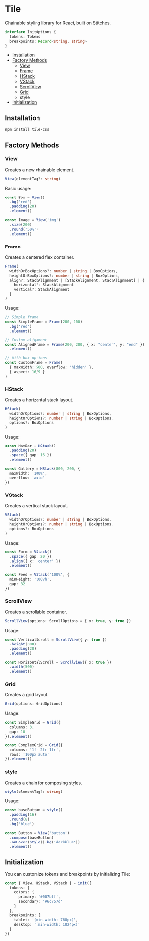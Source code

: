 # Tile

Chainable styling library for React, built on Stitches.

```ts
interface InitOptions {
  tokens: Tokens
  breakpoints: Record<string, string>
}
```

- [Installation](#installation)
- [Factory Methods](#factory-methods)
  - [View](#view)
  - [Frame](#frame)
  - [HStack](#hstack)
  - [VStack](#vstack)
  - [ScrollView](#scrollview)
  - [Grid](#grid)
  - [style](#style)
- [Initialization](#initialization)

## Installation

```bash
npm install tile-css
```

## Factory Methods

### View
Creates a new chainable element.
```ts
View(elementTag?: string)
```

Basic usage:
```ts
const Box = View()
  .bg('red')
  .padding(20)
  .element()

const Image = View('img')
  .size(200)
  .round('50%')
  .element()
```

### Frame
Creates a centered flex container.

```ts
Frame(
  widthOrBoxOptions?: number | string | BoxOptions,
  heightOrBoxOptions?: number | string | BoxOptions,
  align?: StackAlignment | [StackAlignment, StackAlignment] | {
    horizontal?: StackAlignment
    vertical?: StackAlignment
  }
)
```

Usage:
```ts
// Simple frame
const SimpleFrame = Frame(200, 200)
  .bg('red')
  .element()

// Custom alignment
const AlignedFrame = Frame(200, 200, { x: "center", y: "end" })
  .element()

// With box options
const CustomFrame = Frame(
  { maxWidth: 500, overflow: 'hidden' },
  { aspect: 16/9 }
)
```

### HStack
Creates a horizontal stack layout.
```ts
HStack(
  widthOrOptions?: number | string | BoxOptions,
  heightOrOptions?: number | string | BoxOptions,
  options?: BoxOptions
)
```

Usage:
```ts
const NavBar = HStack()
  .padding(20)
  .space({ gap: 16 })
  .element()

const Gallery = HStack(800, 200, {
  maxWidth: '100%',
  overflow: 'auto'
})
```

### VStack
Creates a vertical stack layout.
```ts
VStack(
  widthOrOptions?: number | string | BoxOptions,
  heightOrOptions?: number | string | BoxOptions,
  options?: BoxOptions
)
```

Usage:
```ts
const Form = VStack()
  .space({ gap: 20 })
  .align({ x: 'center' })
  .element()

const Feed = VStack('100%', {
  minHeight: '100vh',
  gap: 32
})
```

### ScrollView
Creates a scrollable container.
```ts
ScrollView(options: ScrollOptions = { x: true, y: true })
```

Usage:
```ts
const VerticalScroll = ScrollView({ y: true })
  .height(300)
  .padding(20)
  .element()

const HorizontalScroll = ScrollView({ x: true })
  .width(500)
  .element()
```

### Grid
Creates a grid layout.
```ts
Grid(options: GridOptions)
```

Usage:
```ts
const SimpleGrid = Grid({
  columns: 3,
  gap: 10
}).element()

const ComplexGrid = Grid({
  columns: '1fr 2fr 1fr',
  rows: '100px auto'
}).element()
```

### style
Creates a chain for composing styles.
```ts
style(elementTag?: string)
```

Usage:
```ts
const baseButton = style()
  .padding(16)
  .round(8)
  .bg('blue')

const Button = View('button')
  .compose(baseButton)
  .onHover(style().bg('darkblue'))
  .element()
```

## Initialization

You can customize tokens and breakpoints by initializing Tile:

```ts
const { View, HStack, VStack } = init({
  tokens: {
    colors: {
      primary: '#007bff',
      secondary: '#6c757d'
    }
  },
  breakpoints: {
    tablet: '(min-width: 768px)',
    desktop: '(min-width: 1024px)'
  }
})
```
